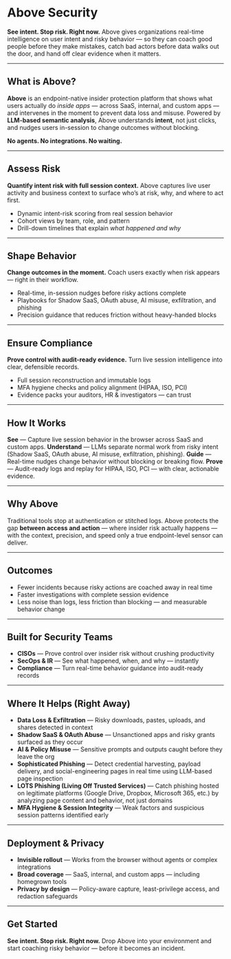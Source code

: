 # Above Security

**See intent. Stop risk. Right now.**
Above gives organizations real-time intelligence on user intent and risky behavior — so they can coach good people before they make mistakes, catch bad actors before data walks out the door, and hand off clear evidence when it matters.

---

## What is Above?

**Above** is an endpoint-native insider protection platform that shows what users actually do *inside apps* — across SaaS, internal, and custom apps — and intervenes in the moment to prevent data loss and misuse. Powered by **LLM-based semantic analysis**, Above understands **intent**, not just clicks, and nudges users in-session to change outcomes without blocking.

**No agents. No integrations. No waiting.**

---

## Assess Risk

**Quantify intent risk with full session context.**
Above captures live user activity and business context to surface who’s at risk, why, and where to act first.

* Dynamic intent-risk scoring from real session behavior
* Cohort views by team, role, and pattern
* Drill-down timelines that explain *what happened and why*

---

## Shape Behavior

**Change outcomes in the moment.**
Coach users exactly when risk appears — right in their workflow.

* Real-time, in-session nudges before risky actions complete
* Playbooks for Shadow SaaS, OAuth abuse, AI misuse, exfiltration, and phishing
* Precision guidance that reduces friction without heavy-handed blocks

---

## Ensure Compliance

**Prove control with audit-ready evidence.**
Turn live session intelligence into clear, defensible records.

* Full session reconstruction and immutable logs
* MFA hygiene checks and policy alignment (HIPAA, ISO, PCI)
* Evidence packs your auditors, HR & investigators — can trust

---

## How It Works

**See** — Capture live session behavior in the browser across SaaS and custom apps.
**Understand** — LLMs separate normal work from risky intent (Shadow SaaS, OAuth abuse, AI misuse, exfiltration, phishing).
**Guide** — Real-time nudges change behavior without blocking or breaking flow.
**Prove** — Audit-ready logs and replay for HIPAA, ISO, PCI — with clear, actionable evidence.

---

## Why Above

Traditional tools stop at authentication or stitched logs. Above protects the gap **between access and action** — where insider risk actually happens — with the context, precision, and speed only a true endpoint-level sensor can deliver.

---

## Outcomes

* Fewer incidents because risky actions are coached away in real time
* Faster investigations with complete session evidence
* Less noise than logs, less friction than blocking — and measurable behavior change

---

## Built for Security Teams

* **CISOs** — Prove control over insider risk without crushing productivity
* **SecOps & IR** — See what happened, when, and why — instantly
* **Compliance** — Turn real-time behavior guidance into audit-ready records

---

## Where It Helps (Right Away)

* **Data Loss & Exfiltration** — Risky downloads, pastes, uploads, and shares detected in context
* **Shadow SaaS & OAuth Abuse** — Unsanctioned apps and risky grants surfaced as they occur
* **AI & Policy Misuse** — Sensitive prompts and outputs caught before they leave the org
* **Sophisticated Phishing** — Detect credential harvesting, payload delivery, and social-engineering pages in real time using LLM-based page inspection
* **LOTS Phishing (Living Off Trusted Services)** — Catch phishing hosted on legitimate platforms (Google Drive, Dropbox, Microsoft 365, etc.) by analyzing page content and behavior, not just domains
* **MFA Hygiene & Session Integrity** — Weak factors and suspicious session patterns identified early

---

## Deployment & Privacy

* **Invisible rollout** — Works from the browser without agents or complex integrations
* **Broad coverage** — SaaS, internal, and custom apps — including homegrown tools
* **Privacy by design** — Policy-aware capture, least-privilege access, and redaction safeguards

---

## Get Started

**See intent. Stop risk. Right now.**
Drop Above into your environment and start coaching risky behavior — before it becomes an incident.
